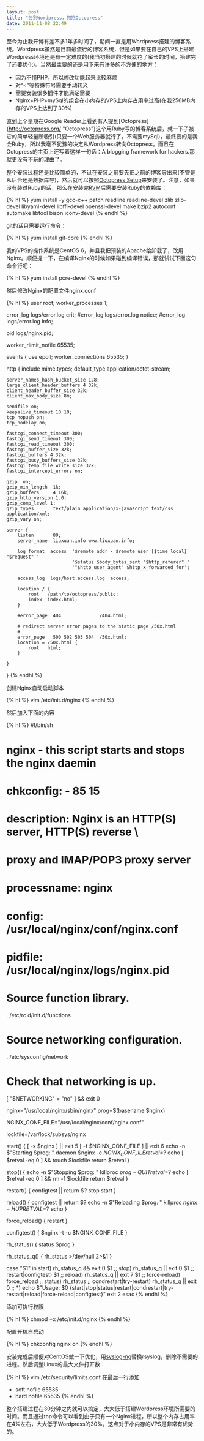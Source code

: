 ```yaml
---
layout: post
title: "告别Wordpress，拥抱Octopress"
date: 2011-11-08 22:49
---
```

至今为止我开博有差不多1年多时间了，期间一直是用Wordpress搭建的博客系统。Wordpress虽然是目前最流行的博客系统，但是如果要在自己的VPS上搭建Wordpress环境还是有一定难度的(我当初搭建的时候就花了蛮长的时间，搭建完了还要优化)。当然最主要的还是用下来有许多的不方便的地方：

* 因为不懂PHP，所以修改功能起来比较麻烦
* 对“<”等特殊符号需要手动转义
* 需要安装很多插件才能满足需要
* Nginx+PHP+mySql的组合在小内存的VPS上内存占用率过高(在我256MB内存的VPS上达到了30%)

直到上个星期在Google Reader上看到有人提到[Octopress]{http://octopress.org/ "Octopress"}这个用Ruby写的博客系统后，就一下子被它的简单轻量所吸引(只要一个Web服务器就行了，不需要mySql)，最终要的是我会Ruby，所以我毫不犹豫的决定从Wordpress转向Octopress。而且在Octopress的主页上还写着这样一句话：A blogging framework for hackers.那就更没有不玩的理由了。

整个安装过程还是比较简单的，不过在安装之前要先把之前的博客导出来(不管是从后台还是数据库导)，然后就可以按照[Octopress Setup](http://octopress.org/docs/setup/ "Octopress Setup")来安装了。注意，如果没有装过Ruby的话，那么在安装完[RVM](http://beginrescueend.com/ "RVM")后需要安装Ruby的依赖库：

{% hl %}
yum install -y gcc-c++ patch readline readline-devel zlib zlib-devel libyaml-devel libffi-devel openssl-devel make bzip2 autoconf automake libtool bison iconv-devel
{% endhl %}

git的话只需要运行命令：

{% hl %}
yum install git-core
{% endhl %}

我的VPS的操作系统是CentOS 6，并且我把预装的Apache给卸载了，改用Nginx。顺便提一下，在编译Nginx的时候如果碰到编译错误，那就试试下面这句命令行吧：

{% hl %}
yum install pcre-devel
{% endhl %}

然后修改Nginx的配置文件nginx.conf

{% hl %}
user  root;
worker_processes  1;

error_log  logs/error.log crit;
#error_log  logs/error.log  notice;
#error_log  logs/error.log  info;

pid        logs/nginx.pid;

worker_rlimit_nofile 65535;

events {
    use epoll;
    worker_connections  65535;
}

http {
    include       mime.types;
    default_type  application/octet-stream;

    server_names_hash_bucket_size 128;
    large_client_header_buffers 4 32k;
    client_header_buffer_size 32k; 
    client_max_body_size 8m;
      
    sendfile on;
    keepalive_timeout 10 10;
    tcp_nopush on;
    tcp_nodelay on;
    
    fastcgi_connect_timeout 300;
    fastcgi_send_timeout 300;
    fastcgi_read_timeout 300;
    fastcgi_buffer_size 32k;
    fastcgi_buffers 4 32k;
    fastcgi_busy_buffers_size 32k;
    fastcgi_temp_file_write_size 32k;
    fastcgi_intercept_errors on;

    gzip  on;
    gzip_min_length  1k;
    gzip_buffers     4 16k;
    gzip_http_version 1.0;
    gzip_comp_level 1;
    gzip_types       text/plain application/x-javascript text/css application/xml;
    gzip_vary on;

    server {
        listen       80;
        server_name  liuxuan.info www.liuxuan.info;
        
        log_format  access  '$remote_addr - $remote_user [$time_local] "$request" '
                            '$status $body_bytes_sent "$http_referer" '
                            '"$http_user_agent" $http_x_forwarded_for';
        
        access_log  logs/host.access.log  access;

        location / {
            root   /path/to/octopress/public;
            index  index.html;
        }

        #error_page  404              /404.html;

        # redirect server error pages to the static page /50x.html
        #
        error_page   500 502 503 504  /50x.html;
        location = /50x.html {
            root   html;
        }
  
    }

}
{% endhl %}

创建Nginx自动启动脚本

{% hl %}
vim /etc/init.d/nginx
{% endhl %}

然后加入下面的内容

{% hl %}
#!/bin/sh
#
# nginx - this script starts and stops the nginx daemin
#
# chkconfig:   - 85 15 
# description:  Nginx is an HTTP(S) server, HTTP(S) reverse \
#               proxy and IMAP/POP3 proxy server
# processname: nginx
# config:      /usr/local/nginx/conf/nginx.conf
# pidfile:     /usr/local/nginx/logs/nginx.pid

# Source function library.
. /etc/rc.d/init.d/functions

# Source networking configuration.
. /etc/sysconfig/network

# Check that networking is up.
[ "$NETWORKING" = "no" ] && exit 0

nginx="/usr/local/nginx/sbin/nginx"
prog=$(basename $nginx)

NGINX_CONF_FILE="/usr/local/nginx/conf/nginx.conf"

lockfile=/var/lock/subsys/nginx

start() {
    [ -x $nginx ] || exit 5
    [ -f $NGINX_CONF_FILE ] || exit 6
    echo -n $"Starting $prog: "
    daemon $nginx -c $NGINX_CONF_FILE
    retval=$?
    echo
    [ $retval -eq 0 ] && touch $lockfile
    return $retval
}

stop() {
    echo -n $"Stopping $prog: "
    killproc $prog -QUIT
    retval=$?
    echo
    [ $retval -eq 0 ] && rm -f $lockfile
    return $retval
}

restart() {
    configtest || return $?
    stop
    start
}

reload() {
    configtest || return $?
    echo -n $"Reloading $prog: "
    killproc $nginx -HUP
    RETVAL=$?
    echo
}

force_reload() {
    restart
}

configtest() {
  $nginx -t -c $NGINX_CONF_FILE
}

rh_status() {
    status $prog
}

rh_status_q() {
    rh_status >/dev/null 2>&1
}

case "$1" in
    start)
        rh_status_q && exit 0
        $1
        ;;
    stop)
        rh_status_q || exit 0
        $1
        ;;
    restart|configtest)
        $1
        ;;
    reload)
        rh_status_q || exit 7
        $1
        ;;
    force-reload)
        force_reload
        ;;
    status)
        rh_status
        ;;
    condrestart|try-restart)
        rh_status_q || exit 0
            ;;
    *)
        echo $"Usage: $0 {start|stop|status|restart|condrestart|try-restart|reload|force-reload|configtest}"
        exit 2
esac
{% endhl %}

添加可执行权限

{% hl %}
chmod +x /etc/init.d/nginx
{% endhl %}

配置开机自启动

{% hl %}
chkconfig nginx on
{% endhl %}

安装完成后顺便对CentOS做一下优化，用[syslog-ng](http://www.balabit.com/network-security/syslog-ng/opensource-logging-system "syslog-ng")替换rsyslog，删除不需要的进程。然后调整Linux的最大文件打开数：

{% hl %}
vim /etc/security/limits.conf
在最后一行添加
* soft nofile 65535
* hard nofile 65535
{% endhl %}

整个搭建过程在30分钟之内就可以搞定，大大低于搭建Wordpress环境所需要的时间。而且通过top命令可以看到由于只有一个Nginx进程，所以整个内存占用率在4%左右，大大低于Wordpress的30%，这点对于小内存的VPS是非常有优势的。

